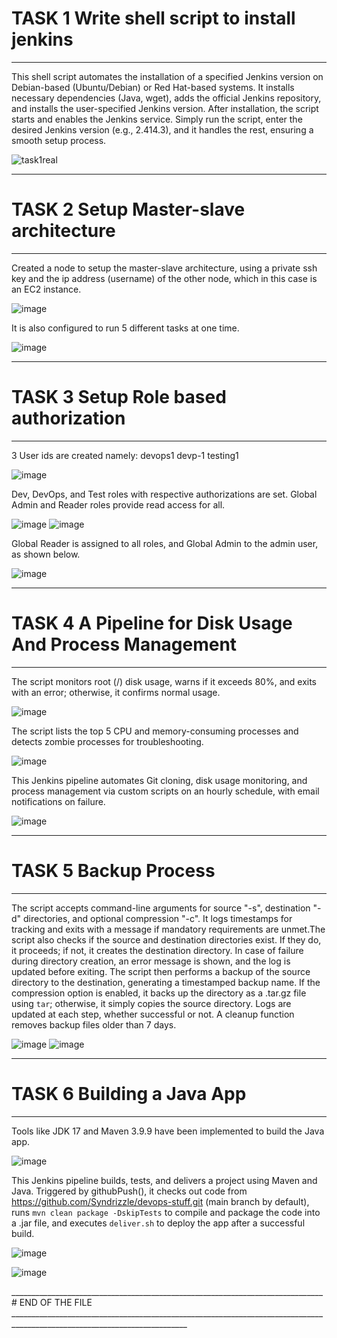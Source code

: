 # TASK 1 Write shell script to install jenkins
------------------------------------------------------------------------------------------------------------------------------------------------------------------------------------------------------------------------


This shell script automates the installation of a specified Jenkins version on Debian-based (Ubuntu/Debian) or Red Hat-based systems. It installs necessary dependencies (Java, wget), adds the official Jenkins repository, and installs the user-specified Jenkins version. After installation, the script starts and enables the Jenkins service. Simply run the script, enter the desired Jenkins version (e.g., 2.414.3), and it handles the rest, ensuring a smooth setup process.



![task1real](https://github.com/user-attachments/assets/5ef9cead-1fe1-4470-8564-124be5e81e2e)

________________________________________________________________________________________________________________________________________________________________________________________________________________________

# TASK 2 Setup Master-slave architecture
------------------------------------------------------------------------------------------------------------------------------------------------------------------------------------------------------------------------


Created a node to setup the master-slave architecture, using a private ssh key and the ip address (username) of the other node, which in this case is an EC2 instance.


![image](https://github.com/user-attachments/assets/92a6ffa9-ee78-48d8-b8d3-bdfb103e0511)

It is also configured to run 5 different tasks at one time.

![image](https://github.com/user-attachments/assets/b43172f5-b44e-4f52-b255-2489fbc3f344)


________________________________________________________________________________________________________________________________________________________________________________________________________________________


# TASK 3 Setup Role based authorization
------------------------------------------------------------------------------------------------------------------------------------------------------------------------------------------------------------------------


3 User ids are created namely: devops1 devp-1 testing1

![image](https://github.com/user-attachments/assets/89847df7-9e1a-4f3c-8ca1-d751e0844afc)


Dev, DevOps, and Test roles with respective authorizations are set. Global Admin and Reader roles provide read access for all.


![image](https://github.com/user-attachments/assets/a58f480b-9c67-4308-a50e-75167e86f743)
![image](https://github.com/user-attachments/assets/592fbaa5-baf8-4502-af49-b97e390d2228)

Global Reader is assigned to all roles, and Global Admin to the admin user, as shown below.


![image](https://github.com/user-attachments/assets/dcce6b5a-f924-4c55-bb4f-3eca077f5556)

________________________________________________________________________________________________________________________________________________________________________________________________________________________


# TASK 4  A Pipeline for Disk Usage And Process Management
------------------------------------------------------------------------------------------------------------------------------------------------------------------------------------------------------------------------


The script monitors root (/) disk usage, warns if it exceeds 80%, and exits with an error; otherwise, it confirms normal usage.

![image](https://github.com/user-attachments/assets/7cd1ae46-a016-4f60-b72c-f73c55fdad2c)


The script lists the top 5 CPU and memory-consuming processes and detects zombie processes for troubleshooting.


![image](https://github.com/user-attachments/assets/0400a0ca-49b7-4df2-b253-3cba8b0c2233)


This Jenkins pipeline automates Git cloning, disk usage monitoring, and process management via custom scripts on an hourly schedule, with email notifications on failure.


![image](https://github.com/user-attachments/assets/d2629a92-8144-4ad5-a4ea-43fcb47866ba)


______________________________________________________________________________________________________________________________________________________________________________________________________________________


# TASK 5 Backup Process
-----------------------------------------------------------------------------------------------------------------------------------------------------------------------------------------------------------------------


The script accepts command-line arguments for source "-s", destination "-d" directories, and optional compression "-c". It logs timestamps for tracking and exits with a message if mandatory requirements are unmet.The script also checks if the source and destination 
directories exist. If they do, it proceeds; if not, it creates the destination directory. In case of failure during directory creation, an error message is shown, and the log is updated before exiting. The script then performs a backup of the source directory to the 
destination, generating a timestamped backup name. If the compression option is enabled, it backs up the directory as a .tar.gz file using `tar`; otherwise, it simply copies the source directory. Logs are updated at each step, whether successful or not. A cleanup 
function removes backup files older than 7 days.


![image](https://github.com/user-attachments/assets/3dccf4bd-248f-4c19-954b-56d7fff04adc)
![image](https://github.com/user-attachments/assets/79302993-cb8f-4015-97f4-37c27f1edace)


________________________________________________________________________________________________________________________________________________________________________________________________________________________


# TASK 6 Building a Java App
------------------------------------------------------------------------------------------------------------------------------------------------------------------------------------------------------------------------

Tools like JDK 17 and Maven 3.9.9 have been implemented to build the Java app.

![image](https://github.com/user-attachments/assets/4c0ce687-74bc-47fb-a7d3-c8bbb04b2ce3)


This Jenkins pipeline builds, tests, and delivers a project using Maven and Java. Triggered by githubPush(), it checks out code from https://github.com/Syndrizzle/devops-stuff.git (main branch by default), runs `mvn clean package -DskipTests` to compile and package the code into a .jar file, and executes `deliver.sh` to
deploy the app after a successful build.

![image](https://github.com/user-attachments/assets/f700260b-27fa-430d-b474-a926d0914b42)

![image](https://github.com/user-attachments/assets/971f4ed2-a0f8-47cd-a27e-192ea73326c5)




______________________________________________________________________________ # END OF THE FILE __________________________________________________________________________________________________________________________







